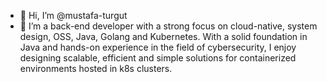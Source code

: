 - 👋 Hi, I’m @mustafa-turgut
- 👀 I’m a back-end developer with a strong focus on cloud-native, system design, OSS, Java, Golang and Kubernetes. With a solid foundation in Java and hands-on experience in the field of cybersecurity, I enjoy designing scalable, efficient and simple solutions for containerized environments hosted in k8s clusters.

<!---
mustafa-turgut/mustafa-turgut is a ✨ special ✨ repository because its `README.md` (this file) appears on your GitHub profile.
You can click the Preview link to take a look at your changes.
--->
